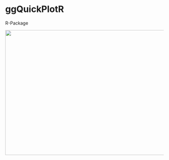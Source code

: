 # ggQuickPlotR
R-Package




<img src="https://github.com/visionRs/ggQuickPlotR/blob/master/ezgif.com-video-to-apng.png" width="1200" height="400" />
